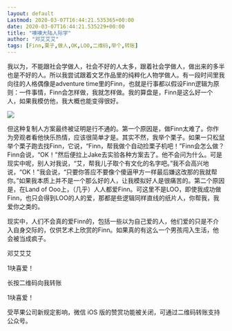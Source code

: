```yaml
---
layout: default
Lastmod: 2020-03-07T16:44:21.535365+00:00
date: 2020-03-07T16:44:21.535229+00:00
title: "噢噢大陆人际学"
author: "邓艾艾艾"
tags: [Finn,栗子,做人,OK,LOO,二维码,举个,转账]
---
```


我以为，不能跟社会学做人，社会不好的人太多，跟着社会学做人，做出来的多半也是不好的人。所以我尝试跟着文艺作品里的纯粹化人物学做人。有一段时间里我向往的人格偶像是adventure time里的Finn，也就是行事都以假设Finn逻辑为原则：一件事情，Finn会怎样做，我就怎样做。我的算盘是，Finn是这么好一个人，如果我模仿他，我大概也能变得很好。

![](https://images.weserv.nl/?url=https%3A//mmbiz.qpic.cn/mmbiz_jpg/WYiaIf2PxeWx5uc2am0kN031v0o4uxz4wovTMZDqf1mwfsSLnPlBviaibtwyejEqGmosMal3B77ia7yMjIFtN9X7Cw/640%3Fwx_fmt%3Djpeg)

但这种复制人方案最终被证明是行不通的。第一个原因是，做Finn太难了。你作为旁观者看他快乐热情，应该很简单才是。其实不然，我举个栗子。如果一只松鼠举个栗子跑去找Finn，它说，“Finn，帮我做个自动捡栗子机吧！”Finn会怎么做？Finn会说，“OK！”然后便拉上Jake去实验各种方案去了。他不会问为什么。可是现实中呢，别人对我说，“艾，帮我儿子取个有文化的名字吧。”我不会高兴地说，“OK！”我会说，“只要你答应不要像个傻逼甲方一样最后嫌这改那的我就帮你。”如果我本质上并不是一个那么好的人，让我模拟好人是很痛苦的。第二个原因是，在Land of Ooo上，（几乎）人人都爱Finn。可这里不是LOO，即使我成功做Finn，也只会得到LOO的人的爱，那都是些逻辑同样直线的纸片人，你帮我，我爱你之类的。

现实中，人们不会真的爱Finn的，包括一些以为自己爱的人，他们爱的只是不介入自身交际的，仅供艺术上欣赏的Finn。如果真的有这么一个男孩闯入生活，他会被当成疯子。

邓艾艾艾

1块喜爱！

长按二维码向我转账

1块喜爱！

受苹果公司新规定影响，微信 iOS 版的赞赏功能被关闭，可通过二维码转账支持公众号。

